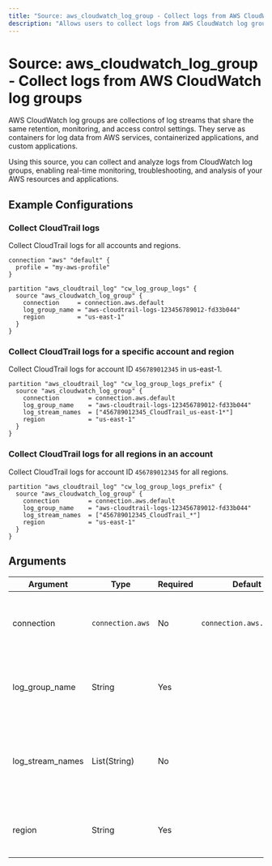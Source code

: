 ```yaml
---
title: "Source: aws_cloudwatch_log_group - Collect logs from AWS CloudWatch Log Groups"
description: "Allows users to collect logs from AWS CloudWatch log groups."
---
```


# Source: aws_cloudwatch_log_group - Collect logs from AWS CloudWatch log groups

AWS CloudWatch log groups are collections of log streams that share the same retention, monitoring, and access control settings. They serve as containers for log data from AWS services, containerized applications, and custom applications.

Using this source, you can collect and analyze logs from CloudWatch log groups, enabling real-time monitoring, troubleshooting, and analysis of your AWS resources and applications.

## Example Configurations

### Collect CloudTrail logs

Collect CloudTrail logs for all accounts and regions.

```hcl
connection "aws" "default" {
  profile = "my-aws-profile"
}

partition "aws_cloudtrail_log" "cw_log_group_logs" {
  source "aws_cloudwatch_log_group" {
    connection     = connection.aws.default
    log_group_name = "aws-cloudtrail-logs-123456789012-fd33b044"
    region         = "us-east-1"
  }
}
```

### Collect CloudTrail logs for a specific account and region

Collect CloudTrail logs for account ID `456789012345` in us-east-1.

```hcl
partition "aws_cloudtrail_log" "cw_log_group_logs_prefix" {
  source "aws_cloudwatch_log_group" {
    connection        = connection.aws.default
    log_group_name    = "aws-cloudtrail-logs-123456789012-fd33b044"
    log_stream_names  = ["456789012345_CloudTrail_us-east-1*"]
    region            = "us-east-1"
  }
}
```

### Collect CloudTrail logs for all regions in an account

Collect CloudTrail logs for account ID `456789012345` for all regions.

```hcl
partition "aws_cloudtrail_log" "cw_log_group_logs_prefix" {
  source "aws_cloudwatch_log_group" {
    connection        = connection.aws.default
    log_group_name    = "aws-cloudtrail-logs-123456789012-fd33b044"
    log_stream_names  = ["456789012345_CloudTrail_*"]
    region            = "us-east-1"
  }
}
```

## Arguments

| Argument         | Type             | Required | Default                  | Description                                                                                                                   |
| ---------------- | ---------------- | -------- | ------------------------ | ----------------------------------------------------------------------------------------------------------------------------- |
| connection       | `connection.aws` | No       | `connection.aws.default` | The [AWS connection](https://hub.tailpipe.io/plugins/turbot/aws#connection-credentials) to use to connect to the AWS account. |
| log_group_name   | String           | Yes      |                          | The name of the CloudWatch log group to collect logs from.                                                                    |
| log_stream_names | List(String)     | No       |                          | Collect logs from log streams whose names begin the specified prefix.                                                         |
| region           | String           | Yes      |                          | The AWS region where the log group is located.                                                                                |
